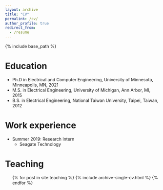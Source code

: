 ```yaml
---
layout: archive
title: "CV"
permalink: /cv/
author_profile: true
redirect_from:
  - /resume
---
```


{% include base_path %}

Education
======
* Ph.D in Electrical and Computer Engineering, University of Minnesota, Minneapolis, MN, 2021
* M.S. in Electrical Engineering, University of Michigan, Ann Arbor, MI, 2015
* B.S. in Electrical Engineering, National Taiwan University, Taipei, Taiwan, 2012

Work experience
======
* Summer 2019: Research Intern
  * Seagate Technology
  
Teaching
======
  <ul>{% for post in site.teaching %}
    {% include archive-single-cv.html %}
  {% endfor %}</ul>
